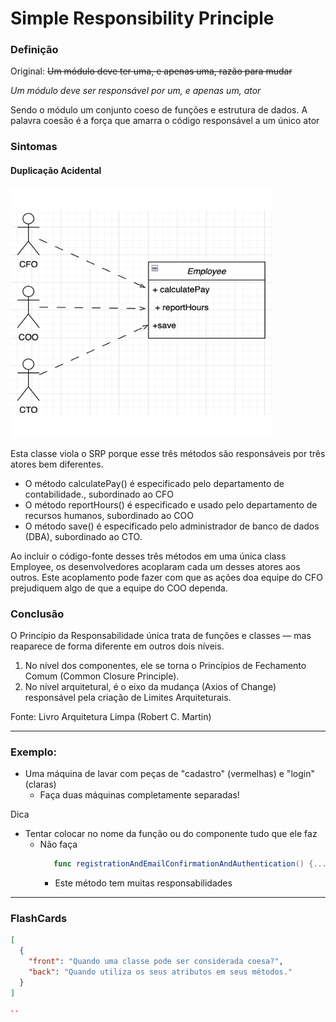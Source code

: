 # Simple Responsibility Principle

### Definição

Original: ~~Um módulo deve ter uma, e apenas uma, razão para mudar~~

_Um módulo deve ser responsável por um, e apenas um, ator_

Sendo o módulo um conjunto coeso de funções e estrutura de dados. A palavra coesão é a força que amarra o código responsável a um único ator

### Sintomas

#### Duplicação Acidental

<img src="assets/img/SRP_image_1.png" alt="MarineGEO circle logo" style="height: 400px; width: 420px"/>

Esta classe viola o SRP porque esse três métodos são responsáveis por três atores bem diferentes.

- O método calculatePay() é especificado pelo departamento de contabilidade., subordinado ao CFO
- O método reportHours() é especificado e usado pelo departamento de recursos humanos, subordinado ao COO
- O método save() é especificado pelo administrador de banco de dados (DBA), subordinado ao CTO.

Ao incluir o código-fonte desses três métodos em uma única class Employee, os desenvolvedores acoplaram cada um desses atores aos outros. Este acoplamento pode fazer com que as ações doa equipe do CFO prejudiquem algo de que a equipe do COO dependa.

### Conclusão

O Princípio da Responsabilidade única trata de funções e classes — mas reaparece de forma diferente em outros dois níveis.

1. No nível dos componentes, ele se torna o Princípios de Fechamento Comum (Common Closure Principle).
2. No nível arquitetural, é o eixo da mudança (Axios of Change) responsável pela criação de Limites Arquiteturais.

Fonte: Livro Arquitetura Limpa (Robert C. Martin)

---

### Exemplo:

- Uma máquina de lavar com peças de "cadastro" (vermelhas) e "login" (claras)
  - Faça duas máquinas completamente separadas!

Dica

- Tentar colocar no nome da função ou do componente tudo que ele faz
  - Não faça
    ```swift
       func registrationAndEmailConfirmationAndAuthentication() {...}
    ```
    - Este método tem muitas responsabilidades

---

### FlashCards

```json
[
  {
    "front": "Quando uma classe pode ser considerada coesa?",
    "back": "Quando utiliza os seus atributos em seus métodos."
  }
]

``
```
